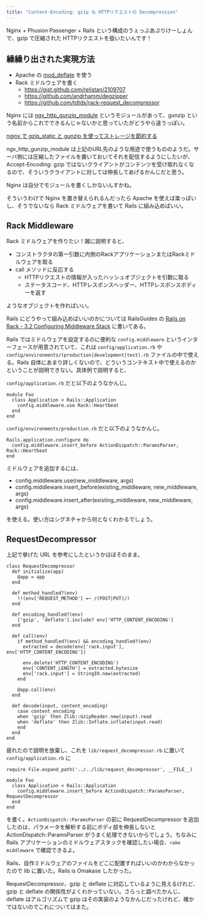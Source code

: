 ```yaml
---
title: "Content-Encoding: gzip な HTTPリクエストの Decompression"
---
```


Nginx + Phusion Passenger + Rails という構成のうぇっぶあぷりけーしょんで、gzip で圧縮された HTTPリクエストを扱いたいんです！

繰繰り出された実現方法
---

* Apache の [mod_deflate](http://httpd.apache.org/docs/2.2/en/mod/mod_deflate.html) を使う
* Rack ミドルウェアを書く
  - https://gist.github.com/relistan/2109707
  - https://github.com/andrhamm/degzipper
  - https://github.com/tdtds/rack-request_decompressor

Nginx には [ngx_http_gunzip_module](http://nginx.org/en/docs/http/ngx_http_gunzip_module.html) というモジュールがあって、gunzip という名前からこれでできるんじゃないかと思っていたがどうやら違うっぽい。

[nginx で gzip_static と gunzip を使ってストレージを節約する](http://d.hatena.ne.jp/sfujiwara/20140129/1390980837)

ngx_http_gunzip_module は上記のURL先のような用途で使うもののようだ。サーバ側には圧縮したファイルを置いておいてそれを配信するようにしたいが、Accept-Encoding: gzip ではないクライアントがコンテンツを受け取れなくなるので、そういうクライアントに対しては伸長してあげるかんじだと思う。

Nginx は自分でモジュールを書くしかないんすかね。

そういうわけで Nginx を置き替えられるんだったら Apache を使えば楽っぽいし、そうでないなら Rack ミドルウェアを書いて Rails に組み込めばいい。


Rack Middleware
---

Rack ミドルウェアを作りたい！雑に説明すると、

* コンストラクタの第一引数に内側のRackアプリケーションまたはRackミドルウェアを取る
* call メソッドに反応する
  - HTTPリクエストの情報が入ったハッシュオブジェクトを引数に取る
  - ステータスコード、HTTPレスポンスヘッダー、HTTPレスポンスボディーを返す

ようなオブジェクトを作ればいい。

Rails にどうやって組み込めばいいのかについては RailsGuides の [Rails on Rack - 3.2 Configuring Middleware Stack](http://guides.rubyonrails.org/rails_on_rack.html#configuring-middleware-stack) に書いてある。

Rails ではミドルウェアを設定するのに便利な `config.middleware` というインターフェースが用意されていて、これは `config/application.rb` や `config/environments/(production|development|test).rb` ファイルの中で使える。Rails 自体にあまり詳しくないので、どういうコンテキスト中で使えるのかということが説明できない。具体例で説明すると、

`config/application.rb` だと以下のようなかんじ。

```
module Foo
  class Application < Rails::Application
    config.middleware.use Rack::Heartbeat
  end
end
```

`config/environments/production.rb` だと以下のようなかんじ。

```
Rails.application.configure do
  config.middleware.insert_before ActionDispatch::ParamsParser, Rack::Heartbeat
end
```

ミドルウェアを追加するには、

* config.middleware.use(new_middleware, args)
* config.middleware.insert_before(existing_middleware, new_middleware, args)
* config.middleware.insert_after(existing_middleware, new_middleware, args)

を使える。使い方はシグネチャから何となくわかるでしょう。


RequestDecompressor
---

上記で挙げた URL を参考にしたというかほぼそのまま。

```
class RequestDecompressor
  def initialize(app)
    @app = app
  end

  def method_handled?(env)
    !!(env['REQUEST_METHOD'] =~ /(POST|PUT)/)
  end

  def encoding_handled?(env)
    ['gzip', 'deflate'].include? env['HTTP_CONTENT_ENCODING']
  end

  def call(env)
    if method_handled?(env) && encoding_handled?(env)
      extracted = decode(env['rack.input'], env['HTTP_CONTENT_ENCODING'])

      env.delete('HTTP_CONTENT_ENCODING')
      env['CONTENT_LENGTH'] = extracted.bytesize
      env['rack.input'] = StringIO.new(extracted)
    end

    @app.call(env)
  end

  def decode(input, content_encoding)
    case content_encoding
    when 'gzip' then Zlib::GzipReader.new(input).read
    when 'deflate' then Zlib::Inflate.inflate(input.read)
    end
  end
end
```

疲れたので説明を放棄し、これを `lib/request_decompressor.rb` に置いて `config/application.rb` に

```
require File.expand_path('../../lib/request_decompressor', __FILE__)

module Foo
  class Application < Rails::Application
    config.middleware.insert_before ActionDispatch::ParamsParser, RequestDecompressor
  end
end
```

を書く。`ActionDispatch::ParamsParser` の前に RequestDecompressor を追加したのは、パラメータを解析する前にボディ部を伸長しないと ActionDispatch::ParamsParser がうまく処理できないからでしょう。ちなみに Rails アプリケーションのミドルウェアスタックを確認したい場合、`rake middleware` で確認できるよ。

Rails、自作ミドルウェアのファイルをどこに配置すればいいのかわからなかったので lib に置いた。Rails is Omakase したかった。

RequestDecompressor、gzip と deflate に対応しているように見えるけれど、gzip と deflate の関係性がよくわかっていない。さらっと調べたかんじ、deflate はアルゴリズムで gzip はその実装のようなかんじだったけれど、確かではないのでこれについてはまた。
